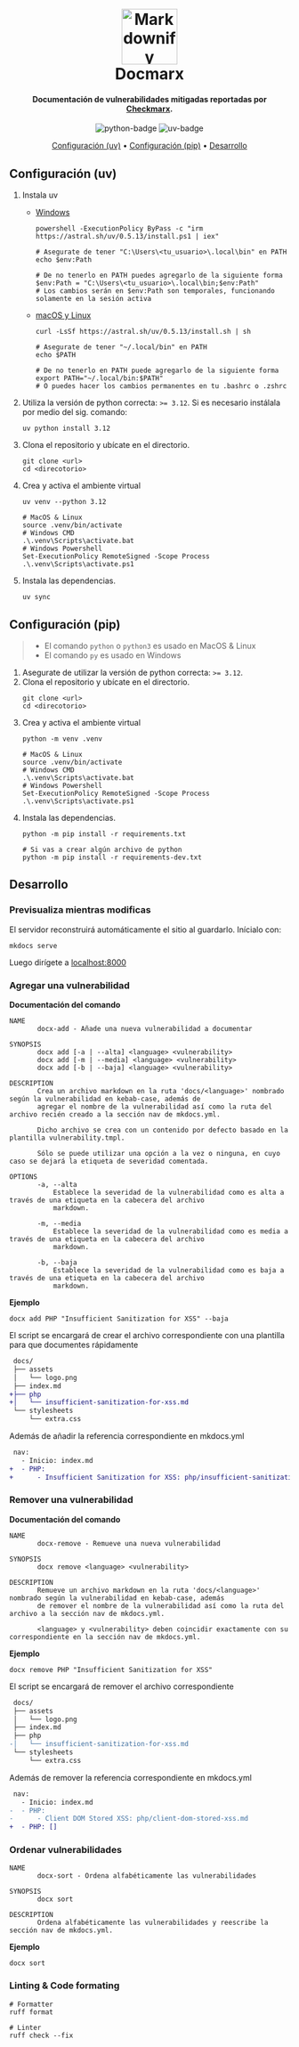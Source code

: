 <h1 align="center">
    <br>
    <img src="docs/assets/logo.png" alt="Markdownify" height="100"/>
    <br>
    Docmarx
</h1>

<h4 align="center">Documentación de vulnerabilidades mitigadas reportadas por <a href="https://checkmarx.com/" target="_blank">Checkmarx</a>.</h4>

<p align="center">
    <img alt="python-badge" src="https://img.shields.io/badge/python-3.12-3670A0?style=for-the-badge&logo=python&logoColor=ffdd54">
    <img alt="uv-badge" src="https://img.shields.io/badge/uv-0.5.13-3670A0?style=for-the-badge&logo=uv&logoColor=ffdd54">
</p>

<p align="center">
    <a href="#configuración-uv">Configuración (uv)</a> •
    <a href="#configuración-pip">Configuración (pip)</a> •
    <a href="#desarrollo">Desarrollo</a>
</p>

## Configuración (uv)

1. Instala uv
   - [Windows](https://docs.astral.sh/uv/getting-started/installation/#__tabbed_1_2)

      ```shell
      powershell -ExecutionPolicy ByPass -c "irm https://astral.sh/uv/0.5.13/install.ps1 | iex"

      # Asegurate de tener "C:\Users\<tu_usuario>\.local\bin" en PATH
      echo $env:Path

      # De no tenerlo en PATH puedes agregarlo de la siguiente forma
      $env:Path = "C:\Users\<tu_usuario>\.local\bin;$env:Path"
      # Los cambios serán en $env:Path son temporales, funcionando solamente en la sesión activa
      ```

   - [macOS y Linux](https://docs.astral.sh/uv/getting-started/installation/#__tabbed_1_1)

      ```shell
      curl -LsSf https://astral.sh/uv/0.5.13/install.sh | sh

      # Asegurate de tener "~/.local/bin" en PATH
      echo $PATH

      # De no tenerlo en PATH puede agregarlo de la siguiente forma
      export PATH="~/.local/bin:$PATH"
      # O puedes hacer los cambios permanentes en tu .bashrc o .zshrc
      ```

2. Utiliza la versión de python correcta: `>= 3.12`. Si es necesario instálala por medio del sig. comando:
   ```shell
   uv python install 3.12
   ```
3. Clona el repositorio y ubícate en el directorio.
   ```shell
   git clone <url>
   cd <direcotorio>
   ```
4. Crea y activa el ambiente virtual
   ```shell
   uv venv --python 3.12

   # MacOS & Linux
   source .venv/bin/activate
   # Windows CMD
   .\.venv\Scripts\activate.bat
   # Windows Powershell
   Set-ExecutionPolicy RemoteSigned -Scope Process
   .\.venv\Scripts\activate.ps1
   ```
5. Instala las dependencias.
   ```shell
   uv sync
   ```

## Configuración (pip)
> - El comando `python` o `python3` es usado en MacOS & Linux
> - El comando `py` es usado en Windows

1. Asegurate de utilizar la versión de python correcta: `>= 3.12`.
2. Clona el repositorio y ubícate en el directorio.
   ```shell
   git clone <url>
   cd <direcotorio>
   ```
3. Crea y activa el ambiente virtual
   ```shell
   python -m venv .venv

   # MacOS & Linux
   source .venv/bin/activate
   # Windows CMD
   .\.venv\Scripts\activate.bat
   # Windows Powershell
   Set-ExecutionPolicy RemoteSigned -Scope Process
   .\.venv\Scripts\activate.ps1
   ```
4. Instala las dependencias.
   ```shell
   python -m pip install -r requirements.txt

   # Si vas a crear algún archivo de python
   python -m pip install -r requirements-dev.txt
   ```

## Desarrollo

### Previsualiza mientras modificas

El servidor reconstruirá automáticamente el sitio al guardarlo. Inícialo con:

```shell
mkdocs serve
```

Luego dirígete a [localhost:8000](http://localhost:8000)

### Agregar una vulnerabilidad

**Documentación del comando**

```text
NAME
       docx-add - Añade una nueva vulnerabilidad a documentar

SYNOPSIS
       docx add [-a | --alta] <language> <vulnerability>
       docx add [-m | --media] <language> <vulnerability>
       docx add [-b | --baja] <language> <vulnerability>

DESCRIPTION
       Crea un archivo markdown en la ruta 'docs/<language>' nombrado según la vulnerabilidad en kebab-case, además de
       agregar el nombre de la vulnerabilidad así como la ruta del archivo recién creado a la sección nav de mkdocs.yml.

       Dicho archivo se crea con un contenido por defecto basado en la plantilla vulnerability.tmpl.

       Sólo se puede utilizar una opción a la vez o ninguna, en cuyo caso se dejará la etiqueta de severidad comentada.

OPTIONS
       -a, --alta
           Establece la severidad de la vulnerabilidad como es alta a través de una etiqueta en la cabecera del archivo
           markdown.

       -m, --media
           Establece la severidad de la vulnerabilidad como es media a través de una etiqueta en la cabecera del archivo
           markdown.

       -b, --baja
           Establece la severidad de la vulnerabilidad como es baja a través de una etiqueta en la cabecera del archivo
           markdown.
```

**Ejemplo**

 ```shell
 docx add PHP "Insufficient Sanitization for XSS" --baja
 ```

El script se encargará de crear el archivo correspondiente con una plantilla para que documentes rápidamente

```diff
 docs/
 ├── assets
 │   └── logo.png
 ├── index.md
+├── php
+│   └── insufficient-sanitization-for-xss.md
 └── stylesheets
     └── extra.css
```

Además de añadir la referencia correspondiente en mkdocs.yml

```diff
 nav:
   - Inicio: index.md
+  - PHP:
+      - Insufficient Sanitization for XSS: php/insufficient-sanitization-for-xss.md
```

### Remover una vulnerabilidad

**Documentación del comando**

```text
NAME
       docx-remove - Remueve una nueva vulnerabilidad

SYNOPSIS
       docx remove <language> <vulnerability>

DESCRIPTION
       Remueve un archivo markdown en la ruta 'docs/<language>' nombrado según la vulnerabilidad en kebab-case, además
       de remover el nombre de la vulnerabilidad así como la ruta del archivo a la sección nav de mkdocs.yml.

       <language> y <vulnerability> deben coincidir exactamente con su correspondiente en la sección nav de mkdocs.yml.
```

**Ejemplo**

```shell
docx remove PHP "Insufficient Sanitization for XSS"
```

El script se encargará de remover el archivo correspondiente

```diff
 docs/
 ├── assets
 │   └── logo.png
 ├── index.md
 ├── php
-│   └── insufficient-sanitization-for-xss.md
 └── stylesheets
     └── extra.css
```

Además de remover la referencia correspondiente en mkdocs.yml

```diff
 nav:
   - Inicio: index.md
-  - PHP:
-      - Client DOM Stored XSS: php/client-dom-stored-xss.md
+  - PHP: []
```

### Ordenar vulnerabilidades

```text
NAME
       docx-sort - Ordena alfabéticamente las vulnerabilidades

SYNOPSIS
       docx sort

DESCRIPTION
       Ordena alfabéticamente las vulnerabilidades y reescribe la sección nav de mkdocs.yml.
```

**Ejemplo**

```shell
docx sort
```

### Linting & Code formating

```shell
# Formatter
ruff format

# Linter
ruff check --fix
```
